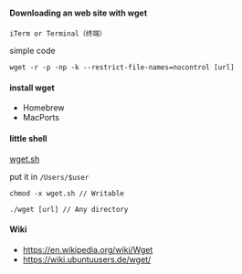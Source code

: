 #### Downloading an web site with wget

`iTerm or Terminal（终端）`

simple code

```
wget -r -p -np -k --restrict-file-names=nocontrol [url]
```

#### install wget

- Homebrew
- MacPorts

#### little shell

[wget.sh](./wget.sh)

put it in `/Users/$user`

```
chmod -x wget.sh // Writable

./wget [url] // Any directory
```

#### Wiki

- https://en.wikipedia.org/wiki/Wget
- https://wiki.ubuntuusers.de/wget/
